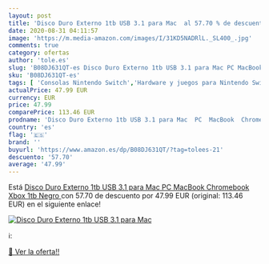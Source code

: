 ```yaml
---
layout: post
title: 'Disco Duro Externo 1tb USB 3.1 para Mac  al 57.70 % de descuento'
date: 2020-08-31 04:11:57
image: 'https://m.media-amazon.com/images/I/31KD5NADRlL._SL400_.jpg'
comments: true
category: ofertas
author: 'tole.es'
slug: 'B08DJ631QT-es Disco Duro Externo 1tb USB 3.1 para Mac PC MacBook...'
sku: 'B08DJ631QT-es'
tags: [ 'Consolas Nintendo Switch','Hardware y juegos para Nintendo Switch','Hogar y cocina','Muebles de TV y multimedia','Muebles de hogar','Sillas Gaming','Videojuegos','xbox', ]
actualPrice: 47.99 EUR
currency: EUR
price: 47.99
comparePrice: 113.46 EUR
prodname: 'Disco Duro Externo 1tb USB 3.1 para Mac  PC  MacBook  Chromebook  Xbox  1tb  Negro '
country: 'es'
flag: '🇪🇸'
brand: ''
buyurl: 'https://www.amazon.es/dp/B08DJ631QT/?tag=tolees-21'
descuento: '57.70'
average: '47.99'
---
```


Está [Disco Duro Externo 1tb USB 3.1 para Mac  PC  MacBook  Chromebook  Xbox  1tb  Negro ](https://www.amazon.es/dp/B08DJ631QT/?tag=tolees-21) con 57.70 de descuento por 47.99 EUR (original: 113.46 EUR) en el siguiente enlace!

[![Disco Duro Externo 1tb USB 3.1 para Mac ](https://m.media-amazon.com/images/I/31KD5NADRlL._SL400_.jpg)](https://www.amazon.es/dp/B08DJ631QT/?tag=tolees-21)

ℹ️:


[🛒 Ver la oferta!!](https://www.amazon.es/dp/B08DJ631QT/?tag=tolees-21)
